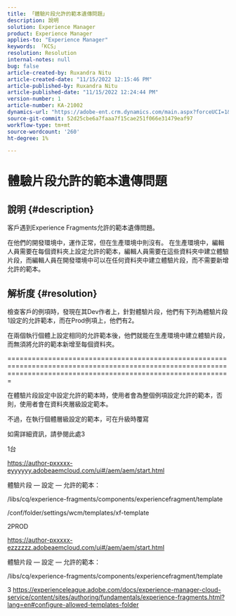 ```yaml
---
title: 「體驗片段允許的範本遺傳問題」
description: 說明
solution: Experience Manager
product: Experience Manager
applies-to: "Experience Manager"
keywords: 「KCS」
resolution: Resolution
internal-notes: null
bug: false
article-created-by: Ruxandra Nitu
article-created-date: "11/15/2022 12:15:46 PM"
article-published-by: Ruxandra Nitu
article-published-date: "11/15/2022 12:24:44 PM"
version-number: 1
article-number: KA-21002
dynamics-url: "https://adobe-ent.crm.dynamics.com/main.aspx?forceUCI=1&pagetype=entityrecord&etn=knowledgearticle&id=4220bf37-df64-ed11-9561-6045bd006079"
source-git-commit: 52d25cbe6a7faaa7f15cae251f066e31479eaf97
workflow-type: tm+mt
source-wordcount: '260'
ht-degree: 1%

---
```


# 體驗片段允許的範本遺傳問題

## 說明 {#description}


客戶遇到Experience Fragments允許的範本遺傳問題。

在他們的開發環境中，運作正常，但在生產環境中則沒有。
在生產環境中，編輯人員需要在每個資料夾上設定允許的範本，編輯人員需要在這些資料夾中建立體驗片段，而編輯人員在開發環境中可以在任何資料夾中建立體驗片段，而不需要新增允許的範本。


## 解析度 {#resolution}


檢查客戶的例項時，發現在其Dev作者上，針對體驗片段，他們有下列為體驗片段1設定的允許範本，而在Prod例項上，他們有2。

在兩個執行個體上設定相同的允許範本後，他們就能在生產環境中建立體驗片段，而無須將允許的範本新增至每個資料夾。

===================================================================================================================================================================



在體驗片段設定中設定允許的範本時，使用者會為整個例項設定允許的範本，否則，使用者會在資料夾層級設定範本。

不過，在執行個體層級設定的範本，可在升級時覆寫

如需詳細資訊，請參閱此處3



1台

https://author-pxxxxx-eyyyyyy.adobeaemcloud.com/ui#/aem/aem/start.html

體驗片段 — 設定 — 允許的範本：

/libs/cq/experience-fragments/components/experiencefragment/template

/conf/folder/settings/wcm/templates/xf-template


2PROD

https://author-pxxxxx-ezzzzzz.adobeaemcloud.com/ui#/aem/aem/start.html

體驗片段 — 設定 — 允許的範本：

/libs/cq/experience-fragments/components/experiencefragment/template



3 https://experienceleague.adobe.com/docs/experience-manager-cloud-service/content/sites/authoring/fundamentals/experience-fragments.html?lang=en#configure-allowed-templates-folder
